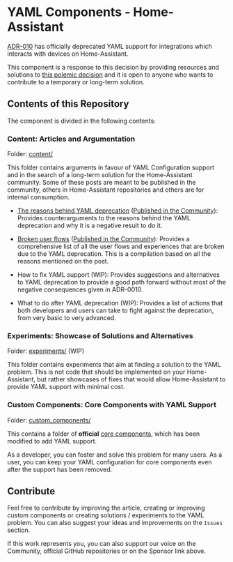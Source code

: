 # YAML Components - Home-Assistant
[ADR-010](https://github.com/home-assistant/architecture/blob/eeb2b93527ccf868745c11ff3e321e21b1bb90cd/adr/0010-integration-configuration.md) has officially deprecated YAML support for integrations which interacts with devices on Home-Assistant.

This component is a response to this decision by providing resources and solutions to [this polemic decision](https://community.home-assistant.io/t/the-future-of-yaml/186879) and it is open to anyone who wants to contribute to a temporary or long-term solution.

## Contents of this Repository

The component is divided in the following contents:

### Content: Articles and Argumentation

Folder: [content/](content/)

This folder contains arguments in favour of YAML Configuration support and in the search of a long-term solution for the Home-Assistant community. Some of these posts are meant to be published in the community, others in Home-Assistant repositories and others are for internal consumption.

* [The reasons behind YAML deprecation](content/the-reasons-behind.md) ([Published in the Community](https://community.home-assistant.io/t/the-future-of-yaml/186879/632)): Provides counterarguments to the reasons behind the YAML deprecation and why it is a negative result to do it.

* [Broken user flows](content/broken-user-flows.md) ([Published in the Community](https://community.home-assistant.io/t/the-future-of-yaml/186879/641)): Provides a comprehensive list of all the user flows and experiences that are broken due to the YAML deprecation. This is a compilation based on all the reasons mentioned on the post.

* How to fix YAML support (WIP): Provides suggestions and alternatives to YAML deprecation to provide a good path forward without most of the negative consequences given in ADR-0010.

* What to do after YAML deprecation (WIP): Provides a list of actions that both developers and users can take to fight against the deprecation, from very basic to very advanced.

### Experiments: Showcase of Solutions and Alternatives

Folder: [experiments/](experiments/) (WIP)

This folder contains experiments that aim at finding a solution to the YAML problem. This is not code that should be implemented on your Home-Assistant, but rather showcases of fixes that would allow Home-Assistant to provide YAML support with minimal cost.

### Custom Components: Core Components with YAML Support

Folder: [custom_components/](custom_components/)

This contains a folder of **official** [core components](https://github.com/home-assistant/core/tree/dev/homeassistant/components), which has been modified to add YAML support.

As a developer, you can foster and solve this problem for many users. As a user, you can keep your YAML configuration for core components even after the support has been removed.

## Contribute

Feel free to contribute by improving the article, creating or improving custom components or creating solutions / experiments to the YAML problem. You can also suggest your ideas and improvements on the `Issues` section.

If this work represents you, you can also support our voice on the Community, official GitHub repositories or on the Sponsor link above.
